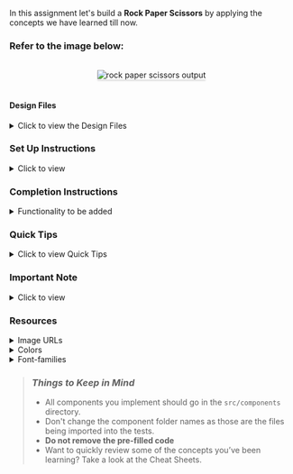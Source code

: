 In this assignment let's build a **Rock Paper Scissors** by applying the concepts we have learned till now.

### Refer to the image below:

<br/>
<div style="text-align: center;">
    <img src="https://assets.ccbp.in/frontend/content/react-js/rock-paper-scissors-output.gif" alt="rock paper scissors output" style="max-width:70%;box-shadow:0 2.8px 2.2px rgba(0, 0, 0, 0.12)">
</div>
<br/>

#### Design Files

<details>
<summary>Click to view the Design Files</summary>

- [Extra Small (Size < 576px) and Small (Size >= 576px) - Playing View](https://assets.ccbp.in/frontend/content/react-js/rock-paper-scissors-sm-playing-output.png)
- [Extra Small (Size < 576px) and Small (Size >= 576px) - Game Results View](https://assets.ccbp.in/frontend/content/react-js/rock-paper-scissors-sm-game-results-output.png)
- [Extra Small (Size < 576px) and Small (Size >= 576px) - Game Rules View](https://assets.ccbp.in/frontend/content/react-js/rock-paper-scissors-sm-rules-output.png)
- [Medium (Size >= 768px), Large (Size >= 992px) and Extra Large (Size >= 1200px) - Playing View](https://assets.ccbp.in/frontend/content/react-js/rock-paper-scissors-lg-playing-output.png)
- [Medium (Size >= 768px), Large (Size >= 992px) and Extra Large (Size >= 1200px) - Game Results View](https://assets.ccbp.in/frontend/content/react-js/rock-paper-scissors-lg-game-results-output.png)
- [Medium (Size >= 768px), Large (Size >= 992px) and Extra Large (Size >= 1200px) - Game Rules View](https://assets.ccbp.in/frontend/content/react-js/rock-paper-scissors-lg-rules-output.png)

</details>

### Set Up Instructions

<details>
<summary>Click to view</summary>

- Download dependencies by running `npm install`
- Start up the app using `npm start`
</details>

### Completion Instructions

<details>
<summary>Functionality to be added</summary>
<br/>

The app must have the following functionalities

- When you click on the **Rules** button, it should trigger a popup, and rules image should be displayed
- Initially, the score displayed should be **0**
- When any of the 3 buttons (i.e Rock, Paper, Scissors) is clicked, then the game result should be displayed
- In the game result, the opponent choice should be generated randomly among these 3 buttons (i.e Rock, Paper, Scissors)
- When the **Rock** button is clicked, then the rock image should be displayed as your choice in the game results view
- When the **Paper** button is clicked, then the paper image should be displayed as your choice in the game results view
- When the **Scissors** button is clicked, then the scissors image should be displayed as your choice in the game results view

  #### Game Rules

    <details>
    <summary>Click to view the Game Rules</summary>
    <br/>
    <img src="https://assets.ccbp.in/frontend/react-js/rock-paper-scissor/rules-image.png" alt="cursor pointer" style="width:500px","height:300px" />
    <br/>

    - Game result should be based on you and your opponent choices
        - When your choice is **paper** and your opponent choice is **rock** then the result will be `YOU WON`
        - When your choice is **scissors** and your opponent choice is **rock** then the result will be `YOU LOSE`
        - When your choice is **rock** and your opponent choice is **paper** then the result will be `YOU LOSE`
        - When your choice is **scissors** and your opponent choice is **paper** then the result will be `YOU WON`
        - When your choice is **rock** and your opponent choice is **scissors** then the result will be `YOU WON`
        - When your choice is **paper** and your opponent choice is **scissors** then the result will be `YOU LOSE`
        - When your choice and your opponent choice matches then the result will be `IT IS DRAW`

    </details>

- When the result is `YOU WON`, then the count of the score should be incremented by 1
- When the result is `IT IS DRAW`, then there shouldn't be any change in the count of the score
- When the result is `YOU LOSE`, then the count of the score should be decremented by 1
- When the **PLAY AGAIN** button is clicked, then the playing view should be displayed as shown in the design files
</details>

### Quick Tips

<details close>
<summary>Click to view Quick Tips</summary>

- You can use the `Math.random()` and `Math.floor()` functions

</details>

### Important Note

<details>
<summary>Click to view</summary>

- You can use **reactjs-popup** for displaying the modal
- `RiCloseLine` icon from `react icons` can be used for the **close** button at `React Popup`.

**The following instructions are required for the tests to pass**

- **Styled Components** should be used for styling purpose.
- The Page should consist of three HTML button elements with `data-testid` attribute values as **rockButton**, **scissorsButton** and **paperButton** respectively.
- In Game Results View, the page should consist of HTML image element with alt attribute value as **your choice** and src attribute value as URL for your choice image
- In Game Results View, the page should consist of HTML image element with alt attribute value as **opponent choice** and src attribute value as URL for opponent choice image
- **Roboto** should be applied as `font-family` for **Score** value.

</details>

### Resources

<details>
<summary>Image URLs</summary>

- [https://assets.ccbp.in/frontend/react-js/rock-paper-scissor/rules-image.png](https://assets.ccbp.in/frontend/react-js/rock-paper-scissor/rules-image.png) alt should be **rules**

</details>

<details>
<summary>Colors</summary>
<br/>

<div style="background-color: #ffffff; width: 150px; padding: 10px; color: black">Hex: #ffffff</div>
<div style="background-color: #223a5f; width: 150px; padding: 10px; color: white">Hex: #223a5f</div>

</details>

<details>
<summary>Font-families</summary>

- Roboto
- Bree Serif

</details>

> ### _Things to Keep in Mind_
>
> - All components you implement should go in the `src/components` directory.
> - Don't change the component folder names as those are the files being imported into the tests.
> - **Do not remove the pre-filled code**
> - Want to quickly review some of the concepts you’ve been learning? Take a look at the Cheat Sheets.
